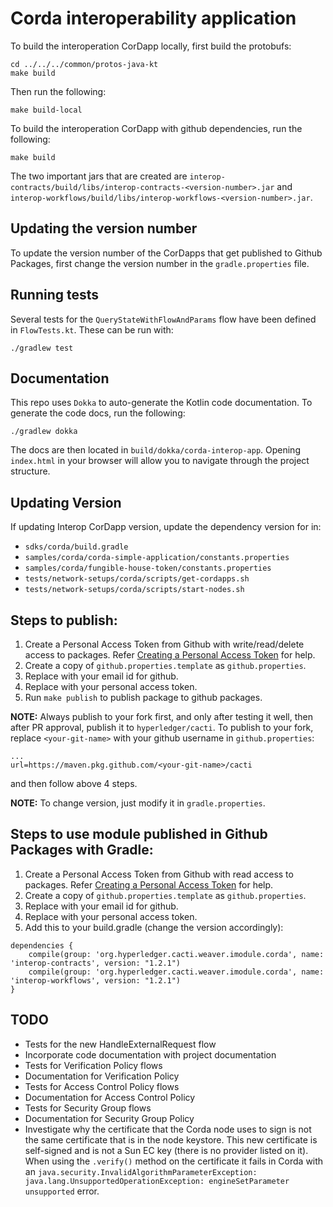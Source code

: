 <!--
 Copyright IBM Corp. All Rights Reserved.

 SPDX-License-Identifier: CC-BY-4.0
 -->
# Corda interoperability application

To build the interoperation CorDapp locally, first build the protobufs:
```
cd ../../../common/protos-java-kt
make build
```
Then run the following:
```
make build-local
```

To build the interoperation CorDapp with github dependencies, run the following:

```
make build
```

The two important jars that are created are
`interop-contracts/build/libs/interop-contracts-<version-number>.jar` and
`interop-workflows/build/libs/interop-workflows-<version-number>.jar`.

## Updating the version number

To update the version number of the CorDapps that get published to Github Packages,
first change the version number in the `gradle.properties` file.

## Running tests

Several tests for the `QueryStateWithFlowAndParams` flow have been defined in
`FlowTests.kt`. These can be run with:

```
./gradlew test
```

## Documentation

This repo uses `Dokka` to auto-generate the Kotlin code documentation. To
generate the code docs, run the following:

```
./gradlew dokka
```

The docs are then located in `build/dokka/corda-interop-app`. Opening
`index.html` in your browser will allow you to navigate through the project
structure.

## Updating Version

If updating Interop CorDapp version, update the dependency version for in:
* `sdks/corda/build.gradle`
* `samples/corda/corda-simple-application/constants.properties`
* `samples/corda/fungible-house-token/constants.properties`
* `tests/network-setups/corda/scripts/get-cordapps.sh`
* `tests/network-setups/corda/scripts/start-nodes.sh`

## Steps to publish:

1) Create a Personal Access Token from Github with write/read/delete access to packages. Refer [Creating a Personal Access Token](https://docs.github.com/en/github/authenticating-to-github/keeping-your-account-and-data-secure/creating-a-personal-access-token) for help.
2) Create a copy of `github.properties.template` as `github.properties`.
3) Replace <GITHUB Email> with your email id for github.
3) Replace <GITHUB Personal Access Token> with your personal access token.
4) Run `make publish` to publish package to github packages.

**NOTE:** Always publish to your fork first, and only after testing it well, then 
after PR approval, publish it to `hyperledger/cacti`.
To publish to your fork, replace `<your-git-name>` with your github username in `github.properties`:
```
...
url=https://maven.pkg.github.com/<your-git-name>/cacti
```
and then follow above 4 steps.

**NOTE:** To change version, just modify it in `gradle.properties`.

## Steps to use module published in Github Packages with Gradle:

1) Create a Personal Access Token from Github with read access to packages. Refer [Creating a Personal Access Token](https://docs.github.com/en/github/authenticating-to-github/keeping-your-account-and-data-secure/creating-a-personal-access-token) for help.
2) Create a copy of `github.properties.template` as `github.properties`.
3) Replace <GITHUB Email> with your email id for github.
4) Replace <GITHUB Personal Access Token> with your personal access token.
5) Add this to your build.gradle (change the version accordingly):
```
dependencies {
	compile(group: 'org.hyperledger.cacti.weaver.imodule.corda', name: 'interop-contracts', version: "1.2.1")
	compile(group: 'org.hyperledger.cacti.weaver.imodule.corda', name: 'interop-workflows', version: "1.2.1")
}
```

## TODO

- Tests for the new HandleExternalRequest flow
- Incorporate code documentation with project documentation
- Tests for Verification Policy flows
- Documentation for Verification Policy
- Tests for Access Control Policy flows
- Documentation for Access Control Policy
- Tests for Security Group flows
- Documentation for Security Group Policy
- Investigate why the certificate that the Corda node uses to sign is not the
  same certificate that is in the node keystore. This new certificate is
  self-signed and is not a Sun EC key (there is no provider listed on it). When
  using the `.verify()` method on the certificate it fails in Corda with an
  `java.security.InvalidAlgorithmParameterException: java.lang.UnsupportedOperationException: engineSetParameter unsupported`
  error.
